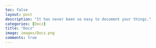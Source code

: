 ```yaml
---
toc: false
layout: post
description: "It has never been so easy to document your things."
categories: [Docz]
title: "Docz"
image: images/Docz.png
comments: true
---
```

